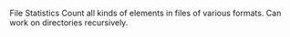 File Statistics
Count all kinds of elements in files of various formats.
Can work on directories recursively.

